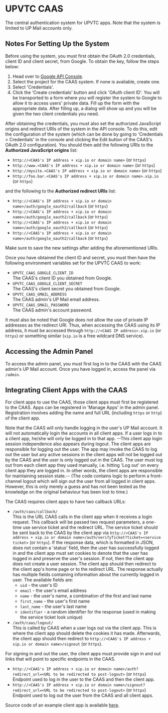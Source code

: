 # UPVTC CAAS

The central authentication system for UPVTC apps. Note that the system is limited to UP Mail accounts only.

## Notes For Setting Up the System
Before using the system, you must first obtain the OAuth 2.0 credentials, client ID and client secret, from Google. To obtain the key, follow the steps below:

1. Head over to [Google API Console](https://console.developers.google.com).
2. Select the project for the CAAS system. If none is avaliable, create one.
3. Select 'Credentials'.
4. Click the 'Create credentials' button and click 'OAuth client ID'. You will be transported to a form where you will register the system to Google to allow it to access users' private data. Fill up the form with the appropriate data. After filling up, a dialog will show up and you will be given the two client credentials you need.

After obtaining the credentials, you must also set the authorized JavaScript origins and redirect URIs of the system in the API console. To do this, edit the configuration of the system (which can be done by going to 'Credentials > Credentials' in the console and clicking the Edit button of the CAAS's OAuth 2.0 configuration). You should then add the following URIs to the **Authorized JavaScript origins** list:

- `http://<CAAS's IP address + xip.io or domain name>` (or `https`)
- `http://www.<CAAS's IP address + xip.io or domain name>` (or `https`)
- `http://mysite.<CAAS's IP address + xip.io or domain name>` (or `https`)
- `http://foo.bar.<CAAS's IP address + xip.io or domain name>.xip.io` (or `https`)

and the following to the **Authorized redirect URIs** list:

-	`http://<CAAS's IP address + xip.io or domain name>/auth/google_oauth2/callback` (or `https`)
- `http://<CAAS's IP address + xip.io or domain name>/auth/google_oauth2/callback` (or `https`)
- `http://<CAAS's IP address + xip.io or domain name>/auth/google_oauth2/callback` (or `https`)
- `http://<CAAS's IP address + xip.io or domain name>/auth/google_oauth2/callback` (or `https`)

Make sure to save the new settings after adding the aforementioned URIs.

Once you have obtained the client ID and secret, you must then have the following environment variables set for the UPVTC CAAS to work:

* `UPVTC_CAAS_GOOGLE_CLIENT_ID`    
    The CAAS's client ID you obtained from Google.
* `UPVTC_CAAS_GOOGLE_CLIENT_SECRET`    
    The CAAS's client secret you obtained from Google.
* `UPVTC_CAAS_GMAIL_ADDRESS`    
    The CAAS admin's UP Mail email address.
* `UPVTC_CAAS_GMAIL_PASSWORD`    
    The CAAS admin's account password.
    
It must also be noted that Google does not allow the use of private IP addresses as the redirect URI. Thus, when accessing the CAAS using its IP address, it must be accessed through `http://<CAAS IP address>.xip.io` (or `https`) or something similar (`xip.io` is a free wildcard DNS service).
    
## Accessing the Admin Panel
To access the admin panel, you must first log in to the CAAS with the CAAS admin's UP Mail account. Once you have logged in, access the panel via `/admin`.

## Integrating Client Apps with the CAAS

For client apps to use the CAAS, those client apps must first be registered to the CAAS. Apps can be registered in 'Manage Apps' in the admin panel. Registration involves adding the name and full URL (including `https` or `http`) of the client app.

Note that the CAAS will only handle logging in the user's UP Mail account. It will not automatically login the accounts in all client apps. If a user logs in to a client app, he/she will only be logged in to that app. --This client app login session independence also appears during logout. The client apps are responsible for logging out the user. The app may invoke the CAAS to log out the user but any active sessions in the client apps will not be logged out by the CAAS and the user is only logged out in the CAAS. The user must log out from each client app they used manually, i.e. hitting 'Log out' on every client app they are logged in. In other words, the client apps are responsible for maintaining session state.-- (The code contains logic to perform a front-channel logout which will sign out the user from all logged in client apps. However, this is only merely a guess and has not been tested as the knowledge on the original behaviour has been lost to time.)

The CAAS requires client apps to have two callback URLs:

* `/auth/caas/callback/`    
    This is the URL CAAS calls in the client app when it receives a login request. This callback will be passed two request parameters, a one-time use service ticket and the redirect URL. The service ticket should be sent back to the CAAS by the client app via `http://<CAAS's IP address + xip.io or domain name>/auth/verifyTicket?ticket=<service ticket>` (or `https`). If the response data, which is formatted in JSON, does not contain a 'status' field, then the user has successfully logged in and the client app must set cookies to denote that the user has logged in and preserve the user's session. If not, then the client app does not create a user session. The client app should then redirect to the client app's home page or to the redirect URL.
    The response actually has multiple fields containing information about the currently logged in user. The available fields are:
    * `uid` - the user's ID
    * `email` - the user's email address
    * `name` - the user's name, a combination of the first and last name
    * `first_name` - the user's first name
    * `last_name` - the user's last name
    * `identifier` - a random identifier for the response (used in making the service ticket look unique)
* `/auth/caas/logout/`    
    This is called by CAAS when a user logs out via the client app. This is where the client app should delete the cookies it has made. Afterwards, the client app should then redirect to `http://<CAAS's IP address + xip.io or domain name>/signout` (or `https`).
    
For signing in and out the user, the client apps must provide sign in and out links that will point to specific endpoints in the CAAS.

* `http://<CAAS's IP address + xip.io or domain name>/auth?redirect_url=<URL to be redirected to post-logout>` (or `https`)
    Endpoint used to log in the user to the CAAS and then the client app.
* `http://<CAAS's IP address + xip.io or domain name>/signout?redirect_url=<URL to be redirected to post-logout>` (or `https`)
    Endpoint used to log out the user from the CAAS and all client apps.

Source code of an example client app is available [here](https://github.com/UPTAC-KomSai/UPVTC-CAAS-Test-App).

